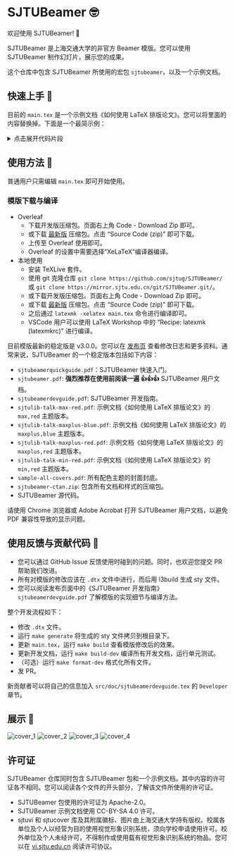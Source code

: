 # SJTUBeamer 🤓

欢迎使用 SJTUBeamer! 🥳

SJTUBeamer 是上海交通大学的非官方 Beamer 模版。您可以使用 SJTUBeamer 制作幻灯片，展示您的成果。

这个仓库中包含 SJTUBeamer 所使用的宏包 `sjtubeamer`，以及一个示例文档。

## 快速上手 👋

目前的 `main.tex` 是一个示例文档《如何使用 LaTeX 排版论文》。您可以将里面的内容替换掉。下面是一个最简示例：

<details>

<summary>点击展开代码片段</summary>

```latex
\documentclass[
    % draft,          % 草稿模式
    aspectratio=169,  % 使用 16:9 比例
]{ctexbeamer}
\mode<presentation>

\usetheme[min]{sjtubeamer}
% 使用 maxplus/max/min 切换标题页样式
% 使用 red/blue 切换主色调
% 使用 light/dark 切换亮/暗色模式
% 使用外样式关键词以获得不同的边栏样式
%   miniframes infolines  sidebar 
%   default    smoothbars split	 
%   shadow     tree       smoothtree
% 使用 topright/bottomright 切换徽标位置
% 使用逗号分隔列表以同时使用多种选项

% \tikzexternalize[prefix=build/]
% 如果您需要缓存 tikz 图像，请取消注释上一行，并在编译选项中添加 -shell-escape。

\usepackage[backend=biber,style=gb7714-2015]{biblatex}
\addbibresource{thesis.bib}

\institute[Linux User Group]{Linux 用户组} % 组织

\title{SJTUBeamer 幻灯片模板}         % 标题
\subtitle{SJTUBeamer Template}       % 副标题
\author{SJTUG}                       % 作者
\date{\today}                        % 日期  

\begin{document}

\maketitle                           % 创建标题页

\part{第一部分}

% 使用节目录
\AtBeginSection[]{
  \begin{frame}
    % \tableofcontents[currentsection,hideallsubsections]  % 传统节目录             
    \sectionpage                        % 节页
  \end{frame}
}

\section{第 1 节}

\begin{frame}
  \frametitle{标题}
  \paragraph{列表} 这个\alert{幻灯片}有下面几项：
  \begin{itemize}
    \item 第 1 项
    \item 第 2 项
    \item 第 3 项
  \end{itemize}
\end{frame}

\begin{frame}
  \frametitle{标题}
  \framesubtitle{子标题}
  \begin{equation}
    x^2+2x+1=(x+1)^2
  \end{equation}
\end{frame}

\section{第 2 节}
\begin{frame}
  \frametitle{一些盒子}
  \begin{block}{盒子}
    这是一个盒子\cite{thelegendofjiang}
  \end{block}
  \begin{alertblock}{注意}
    注意内容
  \end{alertblock}
  \begin{exampleblock}{示例}
    示例内容
  \end{exampleblock}
\end{frame}

\begin{frame}[fragile]          % 注意添加 fragile 标记
  \frametitle{代码块}
  % 代码块参数：语言，标题
  % 请减少代码初始的缩进
  \begin{codeblock}[language=c++]{C++代码}
#include<iostream>

int main(){
  // Console Output
  std::cout << "Hello, SJTU!" << std::endl;
  return 0;
}
  \end{codeblock}
\end{frame}

\part{参考文献}
\begin{frame}[allowframebreaks]
  \printbibliography[heading=none]
\end{frame}

\makebottom       % 创建结束页

\end{document}
```

</details>

## 使用方法 🧰

普通用户只需编辑 `main.tex` 即可开始使用。

### 模版下载与编译

* Overleaf
  * 下载开发版压缩包。页面右上角 Code - Download Zip 即可。
  * 或下载 [最新版](https://github.com/sjtug/SJTUBeamer/releases) 压缩包。点击 “Source Code (zip)” 即可下载。
  * 上传至 Overleaf 使用即可。
  * Overleaf 的设置中需要选择“XeLaTeX”编译器编译。
* 本地使用
  * 安装 TeXLive 套件。
  * 使用 git 克隆仓库 `git clone https://github.com/sjtug/SJTUBeamer/` 或 `git clone https://mirror.sjtu.edu.cn/git/SJTUBeamer.git/`。
  * 或下载开发版压缩包。页面右上角 Code - Download Zip 即可。
  * 或下载 [最新版](https://github.com/sjtug/SJTUBeamer/releases) 压缩包。点击 “Source Code (zip)” 即可下载。
  * 之后通过 `latexmk -xelatex main.tex` 命令进行编译即可。
  * VSCode 用户可以使用 LaTeX Workshop 中的 “Recipe: latexmk (latexmkrc)” 进行编译。

目前模版最新的稳定版是 v3.0.0。您可以在 [发布页](https://github.com/sjtug/SJTUBeamer/releases) 查看修改日志和更多资料。通常来说，SJTUBeamer 的一个稳定版本包括如下内容：

* `sjtubeamerquickguide.pdf`：SJTUBeamer 快速入门。
* `sjtubeamer.pdf`: **强烈推荐在使用前阅读一遍 👍👍👍** SJTUBeamer 用户文档。
* `sjtubeamerdevguide.pdf`: SJTUBeamer 开发指南。
* `sjtulib-talk-max-red.pdf`: 示例文档《如何使用 LaTeX 排版论文》的 `max,red` 主题版本。
* `sjtulib-talk-maxplus-blue.pdf`: 示例文档《如何使用 LaTeX 排版论文》的 `maxplus,blue` 主题版本。
* `sjtulib-talk-maxplus-red.pdf`: 示例文档《如何使用 LaTeX 排版论文》的 `maxplus,red` 主题版本。
* `sjtulib-talk-min-red.pdf`: 示例文档《如何使用 LaTeX 排版论文》的 `min,red` 主题版本。
* `sample-all-covers.pdf`: 所有配色主题的封面封底。
* `sjtubeamer-ctan.zip`: 包含所有文档和样式的压缩包。
* SJTUBeamer 源代码。

请使用 Chrome 浏览器或 Adobe Acrobat 打开 SJTUBeamer 用户文档，以避免 PDF 兼容性导致的显示问题。

## 使用反馈与贡献代码 👷

* 您可以通过 GitHub Issue 反馈使用时碰到的问题。同时，也欢迎您提交 PR 帮助我们改进。
* 所有对模版的修改应该在 `.dtx` 文件中进行，而后用 l3build 生成 sty 文件。
* 您可以阅读发布页面中的《SJTUBeamer 开发指南》`sjtubeamerdevguide.pdf` 了解模版的实现细节与编译方法。

整个开发流程如下：

* 修改 `.dtx` 文件。
* 运行 `make generate` 将生成的 sty 文件拷贝到根目录下。
* 更新 `main.tex`，运行 `make build` 查看模版修改后的效果。
* 更新开发文档，运行 `make build-dev` 编译所有开发文档，运行单元测试。
* （可选）运行 `make format-dev` 格式化所有文件。
* 发 PR。

新贡献者可以将自己的信息加入 `src/doc/sjtubeamerdevguide.tex` 的 `Developer` 章节。

## 展示 🧐

![cover_1](https://user-images.githubusercontent.com/61653082/160813366-5c7bd98b-dc3c-43ac-9cf4-1cb375228470.jpg)
![cover_2](https://user-images.githubusercontent.com/61653082/160813386-8cb98131-0cae-456b-af1e-cec671e5fc8e.jpg)
![cover_3](https://user-images.githubusercontent.com/61653082/160813414-9b43c4b3-4e6d-4f51-9c63-ff7a87eafcf7.jpg)
![cover_4](https://user-images.githubusercontent.com/61653082/160813430-1c7647d4-6346-4fd8-b43f-e156b6234b0e.jpg)

## 许可证

SJTUBeamer 仓库同时包含 SJTUBeamer 包和一个示例文档。其中内容的许可证各不相同。您可以阅读各个文件的开头部分，了解该文件所使用的许可证。

* SJTUBeamer 包使用的许可证为 Apache-2.0。
* SJTUBeamer 示例文档使用 CC-BY-SA 4.0 许可。
* sjtuvi 和 sjtucover 库及其附属徽标、图片由上海交通大学持有版权。校属各单位及个人以经营为目的使用视觉形象识别系统，须向学校申请使用许可。校外单位及个人未经许可，不得制作或使用载有视觉形象识别系统的物品。您可以在 [vi.sjtu.edu.cn](https://vi.sjtu.edu.cn/index.php/articles/bulletin/16) 阅读许可协议。
